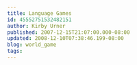 ```yaml
---
title: Language Games
id: 45552751532482151
author: Kirby Urner
published: 2007-12-15T21:07:00.000-08:00
updated: 2008-12-10T07:38:46.199-08:00
blog: world_game
tags: 
---
```


